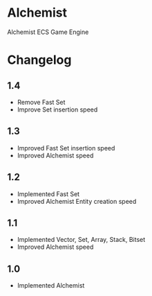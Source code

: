# Alchemist

Alchemist ECS Game Engine

# Changelog

## 1.4

- Remove Fast Set
- Improve Set insertion speed

## 1.3

- Improved Fast Set insertion speed
- Improved Alchemist speed

## 1.2

- Implemented Fast Set
- Improved Alchemist Entity creation speed

## 1.1

- Implemented Vector, Set, Array, Stack, Bitset
- Improved Alchemist speed

## 1.0

- Implemented Alchemist
